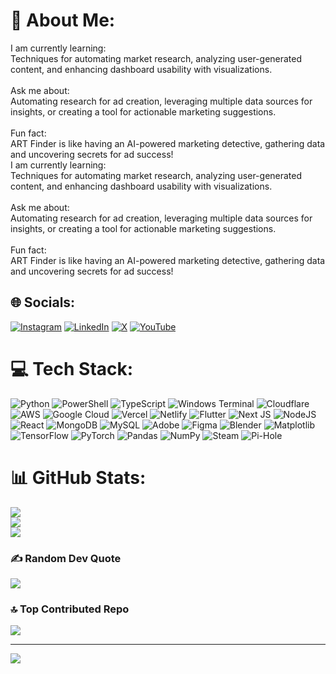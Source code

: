 # 💫 About Me:
I am currently learning:<br>Techniques for automating market research, analyzing user-generated content, and enhancing dashboard usability with visualizations.<br><br>Ask me about:<br>Automating research for ad creation, leveraging multiple data sources for insights, or creating a tool for actionable marketing suggestions.<br><br>Fun fact:<br>ART Finder is like having an AI-powered marketing detective, gathering data and uncovering secrets for ad success!<br>I am currently learning:<br>Techniques for automating market research, analyzing user-generated content, and enhancing dashboard usability with visualizations.<br><br>Ask me about:<br>Automating research for ad creation, leveraging multiple data sources for insights, or creating a tool for actionable marketing suggestions.<br><br>Fun fact:<br>ART Finder is like having an AI-powered marketing detective, gathering data and uncovering secrets for ad success!


## 🌐 Socials:
[![Instagram](https://img.shields.io/badge/Instagram-%23E4405F.svg?logo=Instagram&logoColor=white)](https://instagram.com/@naiteek.dev) [![LinkedIn](https://img.shields.io/badge/LinkedIn-%230077B5.svg?logo=linkedin&logoColor=white)](https://linkedin.com/in/@naiteek-choksi-7205b2227) [![X](https://img.shields.io/badge/X-black.svg?logo=X&logoColor=white)](https://x.com/@ChoksiNaiteek) [![YouTube](https://img.shields.io/badge/YouTube-%23FF0000.svg?logo=YouTube&logoColor=white)](https://youtube.com/@@thephodcast9179) 

# 💻 Tech Stack:
![Python](https://img.shields.io/badge/python-3670A0?style=for-the-badge&logo=python&logoColor=ffdd54) ![PowerShell](https://img.shields.io/badge/PowerShell-%235391FE.svg?style=for-the-badge&logo=powershell&logoColor=white) ![TypeScript](https://img.shields.io/badge/typescript-%23007ACC.svg?style=for-the-badge&logo=typescript&logoColor=white) ![Windows Terminal](https://img.shields.io/badge/Windows%20Terminal-%234D4D4D.svg?style=for-the-badge&logo=windows-terminal&logoColor=white) ![Cloudflare](https://img.shields.io/badge/Cloudflare-F38020?style=for-the-badge&logo=Cloudflare&logoColor=white) ![AWS](https://img.shields.io/badge/AWS-%23FF9900.svg?style=for-the-badge&logo=amazon-aws&logoColor=white) ![Google Cloud](https://img.shields.io/badge/GoogleCloud-%234285F4.svg?style=for-the-badge&logo=google-cloud&logoColor=white) ![Vercel](https://img.shields.io/badge/vercel-%23000000.svg?style=for-the-badge&logo=vercel&logoColor=white) ![Netlify](https://img.shields.io/badge/netlify-%23000000.svg?style=for-the-badge&logo=netlify&logoColor=#00C7B7) ![Flutter](https://img.shields.io/badge/Flutter-%2302569B.svg?style=for-the-badge&logo=Flutter&logoColor=white) ![Next JS](https://img.shields.io/badge/Next-black?style=for-the-badge&logo=next.js&logoColor=white) ![NodeJS](https://img.shields.io/badge/node.js-6DA55F?style=for-the-badge&logo=node.js&logoColor=white) ![React](https://img.shields.io/badge/react-%2320232a.svg?style=for-the-badge&logo=react&logoColor=%2361DAFB) ![MongoDB](https://img.shields.io/badge/MongoDB-%234ea94b.svg?style=for-the-badge&logo=mongodb&logoColor=white) ![MySQL](https://img.shields.io/badge/mysql-4479A1.svg?style=for-the-badge&logo=mysql&logoColor=white) ![Adobe](https://img.shields.io/badge/adobe-%23FF0000.svg?style=for-the-badge&logo=adobe&logoColor=white) ![Figma](https://img.shields.io/badge/figma-%23F24E1E.svg?style=for-the-badge&logo=figma&logoColor=white) ![Blender](https://img.shields.io/badge/blender-%23F5792A.svg?style=for-the-badge&logo=blender&logoColor=white) ![Matplotlib](https://img.shields.io/badge/Matplotlib-%23ffffff.svg?style=for-the-badge&logo=Matplotlib&logoColor=black) ![TensorFlow](https://img.shields.io/badge/TensorFlow-%23FF6F00.svg?style=for-the-badge&logo=TensorFlow&logoColor=white) ![PyTorch](https://img.shields.io/badge/PyTorch-%23EE4C2C.svg?style=for-the-badge&logo=PyTorch&logoColor=white) ![Pandas](https://img.shields.io/badge/pandas-%23150458.svg?style=for-the-badge&logo=pandas&logoColor=white) ![NumPy](https://img.shields.io/badge/numpy-%23013243.svg?style=for-the-badge&logo=numpy&logoColor=white) ![Steam](https://img.shields.io/badge/steam-%23000000.svg?style=for-the-badge&logo=steam&logoColor=white) ![Pi-Hole](https://img.shields.io/badge/pihole-%2396060C.svg?style=for-the-badge&logo=pi-hole&logoColor=white)
# 📊 GitHub Stats:
![](https://github-readme-stats.vercel.app/api?username=nate1029&theme=dark&hide_border=false&include_all_commits=true&count_private=true)<br/>
![](https://github-readme-streak-stats.herokuapp.com/?user=nate1029&theme=dark&hide_border=false)<br/>
![](https://github-readme-stats.vercel.app/api/top-langs/?username=nate1029&theme=dark&hide_border=false&include_all_commits=true&count_private=true&layout=compact)

### ✍️ Random Dev Quote
![](https://quotes-github-readme.vercel.app/api?type=horizontal&theme=radical)

### 🔝 Top Contributed Repo
![](https://github-contributor-stats.vercel.app/api?username=nate1029&limit=5&theme=dark&combine_all_yearly_contributions=true)

---
[![](https://visitcount.itsvg.in/api?id=nate1029&icon=0&color=0)](https://visitcount.itsvg.in)

<!-- Proudly created with GPRM ( https://gprm.itsvg.in ) -->

